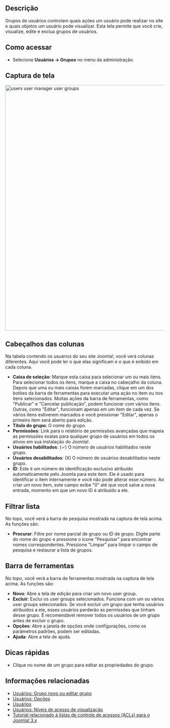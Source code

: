 <!-- Filename: Help4.x:Users:_Groups / Display title: Ajuda 4.x:Usuários: Grupos -->

## Descrição

Grupos de usuários controlam quais ações um usuário pode realizar no
site e quais objetos um usuário pode visualizar. Esta tela permite que
você crie, visualize, edite e exclua grupos de usuários.

## Como acessar

- Selecione **Usuários → Grupos** no menu da administração.

## Captura de tela

<img
src="https://docs.joomla.org/images/a/a9/Help-4x-users-user-manager-user-groups-en.png"
decoding="async" data-file-width="800" data-file-height="773"
width="800" height="773"
alt="users user manager user groups" />

## Cabeçalhos das colunas

Na tabela contendo os usuários do seu site Joomla!, você verá colunas
diferentes. Aqui você pode ler o que elas significam e o que é exibido
em cada coluna.

- **Caixa de seleção**: Marque esta caixa para selecionar um ou mais
  itens. Para selecionar todos os itens, marque a caixa no cabeçalho da
  coluna. Depois que uma ou mais caixas forem marcadas, clique em um dos
  botões da barra de ferramentas para executar uma ação no item ou nos
  itens selecionados. Muitas ações da barra de ferramentas, como
  "Publicar" e "Cancelar publicação", podem funcionar com vários itens.
  Outras, como "Editar", funcionam apenas em um item de cada vez. Se
  vários itens estiverem marcados e você pressionar "Editar", apenas o
  primeiro item será aberto para edição.
- **Título do grupo**: O nome do grupo.
- **Permissões**: Link para o relatório de permissões avançadas que
  mapeia as permissões exatas para qualquer grupo de usuários em todos
  os ativos em sua instalação do Joomla!.
- **Usuários habilitados**: (✓) O número de usuários habilitados neste
  grupo.
- **Usuários desabilitados**: (X) O número de usuários desabilitados
  neste grupo.
- **ID**: Este é um número de identificação exclusivo atribuído
  automaticamente pelo Joomla para este item. Ele é usado para
  identificar o item internamente e você não pode alterar esse número.
  Ao criar um novo item, este campo exibe "0" até que você salve a nova
  entrada, momento em que um novo ID é atribuído a ele.

## Filtrar lista

No topo, você verá a barra de pesquisa mostrada na captura de tela
acima. As funções são:

- **Procurar**: Filtre por nome parcial de grupo ou ID de grupo. Digite
  parte do nome do grupo e pressione o ícone "Pesquisar" para encontrar
  nomes correspondentes. Pressione "Limpar" para limpar o campo de
  pesquisa e restaurar a lista de grupos.

## Barra de ferramentas

No topo, você verá a barra de ferramentas mostrada na captura de tela
acima. As funções são:

- **Novo**: Abre a tela de edição para criar um novo user group.
- **Excluir**: Exclui os user groups selecionados. Funciona com um ou
  vários user groups selecionados. Se você excluir um grupo que tenha
  usuários atribuídos a ele, esses usuários perderão as permissões que
  tinham desse grupo. É recomendável remover todos os usuários de um
  grupo antes de excluir o grupo.
- **Opções**: Abre a janela de opções onde configurações, como os
  parâmetros padrões, podem ser editadas.
- **Ajuda**: Abre a tela de ajuda.

## Dicas rápidas

- Clique no nome de um grupo para editar as propriedades do grupo.

## Informações relacionadas

- [Usuários: Grupo novo ou editar
  grupo](https://docs.joomla.org/Help4.x:Users:_New_or_Edit_Group/pt-br "Help4.x:Users: New or Edit Group/pt-br")
- [Usuários:
  Opções](https://docs.joomla.org/Help4.x:Users:_Options/pt-br "Help4.x:Users: Options/pt-br")
- [Usuários](https://docs.joomla.org/Help4.x:Users/pt-br "Help4.x:Users/pt-br")
- [Usuários: Níveis de acesso de
  visualização](https://docs.joomla.org/Help4.x:Users:_Viewing_Access_Levels/pt-br "Help4.x:Users: Viewing Access Levels/pt-br")
- [Tutorial relacionado à listas de controle de acessos (ACLs) para o
  Joomla!
  3.x](https://docs.joomla.org/J3.x:Access_Control_List_Tutorial/pt-br "J3.x:Access Control List Tutorial/pt-br")
